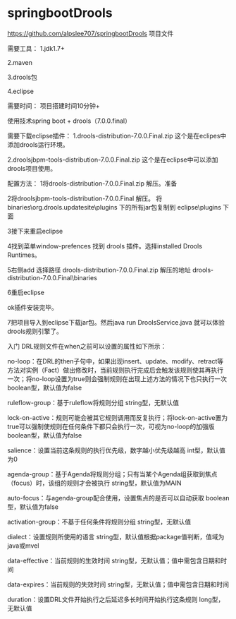 # springbootDrools
https://github.com/alpslee707/springbootDrools 项目文件

需要工具：
1.jdk1.7+

2.maven

3.drools包

4.eclipse

需要时间：
项目搭建时间10分钟+

使用技术spring boot + drools（7.0.0.final）

需要下载eclipse插件：
1.drools-distribution-7.0.0.Final.zip 
这个是在eclipes中添加drools运行环境。

2.droolsjbpm-tools-distribution-7.0.0.Final.zip
这个是在eclipse中可以添加drools项目使用。

配置方法：
1将drools-distribution-7.0.0.Final.zip  解压。准备


2将droolsjbpm-tools-distribution-7.0.0.Final 解压。
将binaries\org.drools.updatesite\plugins 下的所有jar包复制到
eclipse\plugins 下面

3接下来重启eclipse

4找到菜单window-prefences 找到 drools 插件。选择installed Drools Runtimes。

5右侧add 选择路径 drools-distribution-7.0.0.Final.zip 解压的地址 drools-distribution-7.0.0.Final\binaries

6重启eclipse

ok插件安装完毕。

7把项目导入到eclipse下载jar包。然后java run  DroolsService.java 就可以体验 drools规则引擎了。



入门 DRL规则文件在when之前可以设置的属性如下所示：

no-loop：在DRL的then子句中，如果出现insert、update、modify、retract等方法对实例（Fact）做出修改时，当前规则执行完成后会触发该规则使其再执行一次；将no-loop设置为true则会强制规则在出现上述方法的情况下也只执行一次 boolean型，默认值为false

ruleflow-group：基于ruleflow将规则分组 string型，无默认值

lock-on-active：规则可能会被其它规则调用而反复执行；将lock-on-active置为true可以强制使规则在任何条件下都只会执行一次，可视为no-loop的加强版 boolean型，默认值为false

salience：设置当前这条规则的执行优先级，数字越小优先级越高 int型，默认值为0

agenda-group：基于Agenda将规则分组；只有当某个Agenda组获取到焦点（focus）时，该组的规则才会被执行 string型，默认值为MAIN

auto-focus：与agenda-group配合使用，设置焦点的是否可以自动获取 boolean型，默认值为false

activation-group：不基于任何条件将规则分组 string型，无默认值

dialect：设置规则所使用的语言 string型，默认值根据package值判断，值域为java或mvel

data-effective：当前规则的生效时间 string型，无默认值；值中需包含日期和时间

data-expires：当前规则的失效时间 string型，无默认值；值中需包含日期和时间

duration：设置DRL文件开始执行之后延迟多长时间开始执行这条规则 long型，无默认值



